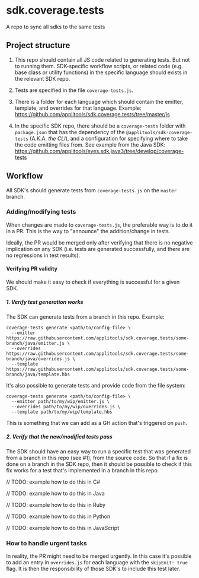 # sdk.coverage.tests
A repo to sync all sdks to the same tests

## Project structure

1. This repo should contain all JS code related to generating tests. But not to running them. SDK-specific workflow scripts, or related code (e.g. base class or utility functions) in the specific language should exists in the relevant SDK repo.

2. Tests are specified in the file `coverage-tests.js`.

3. There is a folder for each language which should contain the emitter, template, and overrides for that language. Example: https://github.com/applitools/sdk.coverage.tests/tree/master/js

4. In the specific SDK repo, there should be a `coverage-tests` folder with `package.json` that has the dependency of the `@applitools/sdk-coverage-tests` (A.K.A. *the CLI*), and a configuration for specifying where to take the code emitting files from. See example from the Java SDK: https://github.com/applitools/eyes.sdk.java3/tree/develop/coverage-tests
## Workflow

All SDK's should generate tests from `coverage-tests.js` on the `master` branch.

### Adding/modifying tests

When changes are made to `coverage-tests.js`, the preferable way is to do it in a PR. This is the way to "announce" the addition/change in tests.

Ideally, the PR would be merged only after verifying that there is no negative implication on any SDK (i.e. tests are generated successfully, and there are no regressions in test results).

#### Verifying PR validity

We should make it easy to check if everything is successful for a given SDK.

##### 1. Verify test generation works

The SDK can generate tests from a branch in this repo. Example:
```
coverage-tests generate <path/to/config-file> \
  --emitter https://raw.githubusercontent.com/applitools/sdk.coverage.tests/some-branch/java/emitter.js \
  --overrides https://raw.githubusercontent.com/applitools/sdk.coverage.tests/some-branch/java/overrides.js \
  --template https://raw.githubusercontent.com/applitools/sdk.coverage.tests/some-branch/java/template.hbs
```

It's also possible to generate tests and provide code from the file system:

```
coverage-tests generate <path/to/config-file> \
  --emitter path/to/my/wip/emitter.js \
  --overrides path/to/my/wip/overrides.js \
  --template path/to/my/wip/template.hbs
```

This is something that we can add as a GH action that's triggered on `push`.

##### 2. Verify that the new/modified tests pass

The SDK should have an easy way to run a specific test that was generated from a branch in this repo (see #1), from the source code. 
So that if a fix is done on a branch in the SDK repo, then it should be possible to check if this fix works for a test that's implemented in a branch in this repo.

// TODO: example how to do this in C#

// TODO: example how to do this in Java

// TODO: example how to do this in Ruby

// TODO: example how to do this in Python

// TODO: example how to do this in JavaScript

### How to handle urgent tasks

In reality, the PR might need to be merged urgently. In this case it's possible to add an entry in `overrides.js` for each language with the `skipEmit: true` flag.
It is then the responsibility of those SDK's to include this test later.
